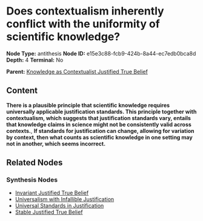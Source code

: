 # Does contextualism inherently conflict with the uniformity of scientific knowledge?

**Node Type:** antithesis
**Node ID:** e15e3c88-fcb9-424b-8a44-ec7edb0bca8d
**Depth:** 4
**Terminal:** No

**Parent:** [Knowledge as Contextualist Justified True Belief](knowledge-as-contextualist-justified-true-belief-synthesis-9a24f2d2-2909-40b1-b479-37bbe2a2edda.md)

## Content

**There is a plausible principle that scientific knowledge requires universally applicable justification standards. This principle together with contextualism, which suggests that justification standards vary, entails that knowledge claims in science might not be consistently valid across contexts.**, **If standards for justification can change, allowing for variation by context, then what counts as scientific knowledge in one setting may not in another, which seems incorrect.**

## Related Nodes

### Synthesis Nodes

- [Invariant Justified True Belief](invariant-justified-true-belief-synthesis-494fc01b-635a-4779-a51b-c7a01c6cfc72.md)
- [Universalism with Infallible Justification](universalism-with-infallible-justification-synthesis-def9b545-fac1-412d-b55b-e17496fb1e6e.md)
- [Universal Standards in Justification](universal-standards-in-justification-synthesis-052008ff-8417-47be-9fbb-487de4d22af3.md)
- [Stable Justified True Belief](stable-justified-true-belief-synthesis-a645acc3-39d3-4cec-a318-c868fd1feab9.md)
